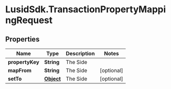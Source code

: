 # LusidSdk.TransactionPropertyMappingRequest

## Properties
Name | Type | Description | Notes
------------ | ------------- | ------------- | -------------
**propertyKey** | **String** | The Side | 
**mapFrom** | **String** | The Side | [optional] 
**setTo** | [**Object**](.md) | The Side | [optional] 


